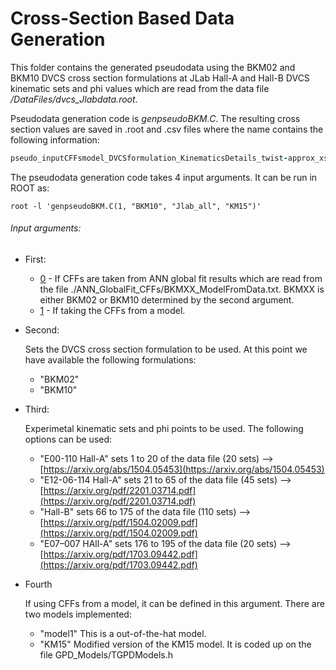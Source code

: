# Cross-Section Based Data Generation

This folder contains the generated pseudodata using the BKM02 and BKM10 DVCS cross section formulations at JLab Hall-A and Hall-B DVCS kinematic sets and phi values which are read from the data file */DataFiles/dvcs_Jlabdata.root*.

Pseudodata generation code is *genpseudoBKM.C*. The resulting cross section values are saved in .root and .csv files where the name contains the following information:

```ruby
pseudo_inputCFFsmodel_DVCSformulation_KinematicsDetails_twist-approx_xserror
```

The pseudodata generation code takes 4 input arguments. It can be run in ROOT as:

`root -l 'genpseudoBKM.C(1, "BKM10", "Jlab_all", "KM15")'`

###### Input arguments:

* First:

   - [0]() - If CFFs are taken from ANN global fit results which are read from the file ./ANN_GlobalFit_CFFs/BKMXX_ModelFromData.txt.
         BKMXX is either BKM02 or BKM10 determined by the second argument.
   - [1]() - If taking the CFFs from a model.
* Second:

   Sets the DVCS cross section formulation to be used. At this point we have available the following formulations:   
   - "BKM02"
   - "BKM10"
* Third:

   Experimetal kinematic sets and phi points to be used. The following options can be used:
   - "E00-110 Hall-A" sets 1 to 20 of the data file (20 sets)	--> [https://arxiv.org/abs/1504.05453](https://arxiv.org/abs/1504.05453)
   - "E12-06-114 Hall-A" sets 21 to 65 of the data file (45 sets) --> [https://arxiv.org/pdf/2201.03714.pdf](https://arxiv.org/pdf/2201.03714.pdf)
   - "Hall-B" sets 66 to 175 of the data file (110 sets) --> [https://arxiv.org/pdf/1504.02009.pdf](https://arxiv.org/pdf/1504.02009.pdf)
   - "E07–007 HAll-A" sets 176 to 195 of the data file (20 sets) --> [https://arxiv.org/pdf/1703.09442.pdf](https://arxiv.org/pdf/1703.09442.pdf)

* Fourth

   If using CFFs from a model, it can be defined in this argument. There are two models implemented:
   - "model1" This is a out-of-the-hat model.
   - "KM15" Modified version of the KM15 model. It is coded up on the file GPD_Models/TGPDModels.h
